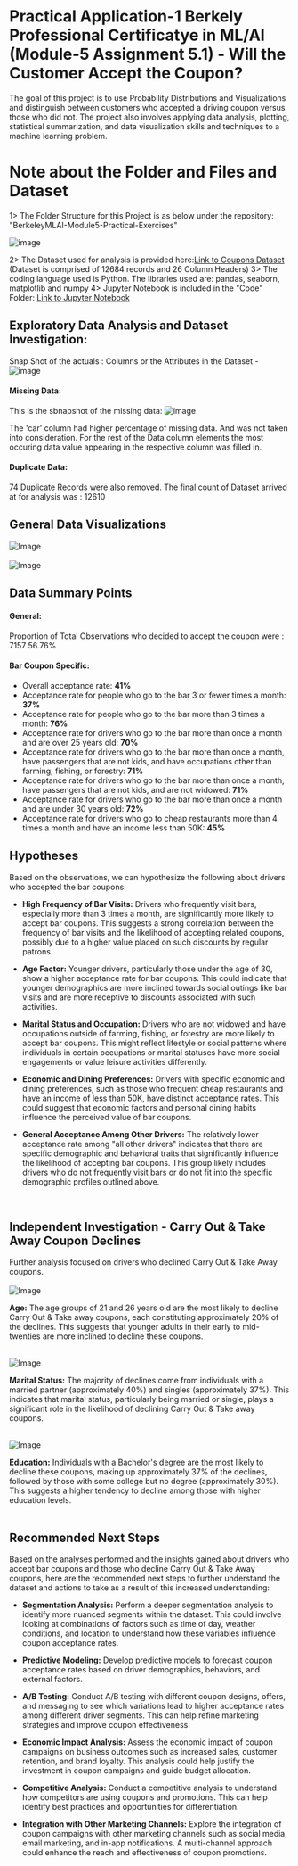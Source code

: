 # Practical Application-1 Berkely Professional Certificatye in ML/AI (Module-5 Assignment 5.1) - Will the Customer Accept the Coupon?

The goal of this project is to use Probability Distributions and Visualizations and distinguish between customers who accepted a driving coupon versus those who did not. The project also involves applying data analysis, plotting, statistical summarization, and data visualization skills and techniques to a machine learning problem.

# Note about the Folder and Files and Dataset
1> The Folder Structure for this Project is as below under the repository: "BerkeleyMLAI-Module5-Practical-Exercises"

![image](https://github.com/user-attachments/assets/d6d15698-033a-48a6-b561-50a7d9ad8f16)

2> The Dataset used for analysis is provided here:[Link to Coupons Dataset](data/coupons.csv) (Dataset is comprised of 12684 records and 26 Column Headers)
3> The coding language used is Python. The libraries used are: pandas, seaborn, matplotlib and numpy
4> Jupyter Notebook is included in the "Code" Folder: [Link to Jupyter Notebook](code/CustomerCouponAcceptance.jpynb)

## Exploratory Data Analysis and Dataset Investigation:
Snap Shot of the actuals : Columns or the Attributes in the Dataset -
![image](https://github.com/user-attachments/assets/a4c88fa9-854e-4e16-a3eb-03e3f1882d9d)

#### Missing Data:
This is the sbnapshot of the missing data:
![image](https://github.com/user-attachments/assets/ad3eee28-99b6-4b3c-a21e-febaa4153262)

The 'car' column had higher percentage of missing data. And was not taken into consideration. For the rest of the Data column elements the most occuring data value appearing in the respective column was filled in.

#### Duplicate Data: 
74 Duplicate Records were also removed.
The final count of Dataset arrived at for analysis was : 12610

## General Data Visualizations
![Image](graphplots/CouponTypes.png)
<br>
<br>
![Image](graphplots/Temperature.png)
## Data Summary Points
#### General:
Proportion of Total Observations who decided to accept the coupon were :  7157 56.76% 

#### Bar Coupon Specific:
* Overall acceptance rate: **41%**
* Acceptance rate for people who go to the bar 3 or fewer times a month: **37%**
* Acceptance rate for people who go to the bar more than 3 times a month: **76%**
* Acceptance rate for drivers who go to the bar more than once a month and are over 25 years old: **70%**
* Acceptance rate for drivers who go to the bar more than once a month, have passengers that are not kids, and have occupations other than farming, fishing, or forestry: **71%**
* Acceptance rate for drivers who go to the bar more than once a month, have passengers that are not kids, and are not widowed: **71%**
* Acceptance rate for drivers who go to the bar more than once a month and are under 30 years old: **72%**
* Acceptance rate for drivers who go to cheap restaurants more than 4 times a month and have an income less than 50K: **45%**

## Hypotheses

Based on the observations, we can hypothesize the following about drivers who accepted the bar coupons:

* **High Frequency of Bar Visits:** Drivers who frequently visit bars, especially more than 3 times a month, are significantly more likely to accept bar coupons. This suggests a strong correlation between the frequency of bar visits and the likelihood of accepting related coupons, possibly due to a higher value placed on such discounts by regular patrons.

* **Age Factor:** Younger drivers, particularly those under the age of 30, show a higher acceptance rate for bar coupons. This could indicate that younger demographics are more inclined towards social outings like bar visits and are more receptive to discounts associated with such activities.
  
* **Marital Status and Occupation:** Drivers who are not widowed and have occupations outside of farming, fishing, or forestry are more likely to accept bar coupons. This might reflect lifestyle or social patterns where individuals in certain occupations or marital statuses have more social engagements or value leisure activities differently.
  
* **Economic and Dining Preferences:** Drivers with specific economic and dining preferences, such as those who frequent cheap restaurants and have an income of less than 50K, have distinct acceptance rates. This could suggest that economic factors and personal dining habits influence the perceived value of bar coupons.
  
* **General Acceptance Among Other Drivers:** The relatively lower acceptance rate among "all other drivers" indicates that there are specific demographic and behavioral traits that significantly influence the likelihood of accepting bar coupons. This group likely includes drivers who do not frequently visit bars or do not fit into the specific demographic profiles outlined above.
<br>

## Independent Investigation - Carry Out & Take Away Coupon Declines

Further analysis focused on drivers who declined Carry Out & Take Away coupons.
<br>
<br>
![Image](/images/CouponsDeclineByAge.png)

**Age:** The age groups of 21 and 26 years old are the most likely to decline Carry Out & Take away coupons, each constituting approximately 20% of the declines. This suggests that younger adults in their early to mid-twenties are more inclined to decline these coupons.
<br>
<br>

![Image](/images/CouponsDeclineByMaritalStatus.png)

**Marital Status:** The majority of declines come from individuals with a married partner (approximately 40%) and singles (approximately 37%). This indicates that marital status, particularly being married or single, plays a significant role in the likelihood of declining Carry Out & Take away coupons.
<br>
<br>

![Image](/images/CouponsDeclineByEducation.png)

**Education:** Individuals with a Bachelor's degree are the most likely to decline these coupons, making up approximately 37% of the declines, followed by those with some college but no degree (approximately 30%). This suggests a higher tendency to decline among those with higher education levels.
<BR>
<BR>
## Recommended Next Steps

Based on the analyses performed and the insights gained about drivers who accept bar coupons and those who decline Carry Out & Take Away coupons, here are the recommended next steps to further understand the dataset and actions to take as a result of this increased understanding:

* **Segmentation Analysis:** Perform a deeper segmentation analysis to identify more nuanced segments within the dataset. This could involve looking at combinations of factors such as time of day, weather conditions, and location to understand how these variables influence coupon acceptance rates.

* **Predictive Modeling:** Develop predictive models to forecast coupon acceptance rates based on driver demographics, behaviors, and external factors.

*  **A/B Testing:** Conduct A/B testing with different coupon designs, offers, and messaging to see which variations lead to higher acceptance rates among different driver segments. This can help refine marketing strategies and improve coupon effectiveness.

*  **Economic Impact Analysis:** Assess the economic impact of coupon campaigns on business outcomes such as increased sales, customer retention, and brand loyalty. This analysis could help justify the investment in coupon campaigns and guide budget allocation.

*  **Competitive Analysis:** Conduct a competitive analysis to understand how competitors are using coupons and promotions. This can help identify best practices and opportunities for differentiation.

*  **Integration with Other Marketing Channels:** Explore the integration of coupon campaigns with other marketing channels such as social media, email marketing, and in-app notifications. A multi-channel approach could enhance the reach and effectiveness of coupon promotions.
